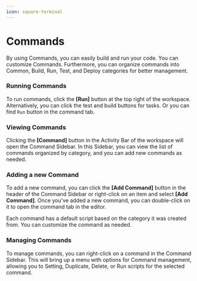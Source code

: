 ```yaml
---
icon: square-terminal
---
```


# Commands

By using Commands, you can easily build and run your code. You can customize Commands. Furthermore, you can organize commands into Common, Build, Run, Test, and Deploy categories for better management.

### Running Commands <a href="#running-commands" id="running-commands"></a>

To run commands, click the **\[Run]** button at the top right of the workspace. Alternatively, you can click the test and build buttons for tasks. Or you can find `Run` button in the command tab.

### Viewing Commands <a href="#viewing-commands" id="viewing-commands"></a>

Clicking the **\[Command]** button in the Activity Bar of the workspace will open the Command Sidebar. In this Sidebar, you can view the list of commands organized by category, and you can add new commands as needed.

### Adding a new Command <a href="#adding-a-new-command" id="adding-a-new-command"></a>

To add a new command, you can click the **\[Add Command]** button in the header of the Command Sidebar or right-click on an item and select **\[Add Command]**. Once you've added a new command, you can double-click on it to open the command tab in the editor.

Each command has a default script based on the category it was created from. You can customize the command as needed.

### Managing Commands <a href="#managing-commands" id="managing-commands"></a>

To manage commands, you can right-click on a command in the Command Sidebar. This will bring up a menu with options for Command management, allowing you to Setting, Duplicate, Delete, or Run scripts for the selected command.
